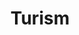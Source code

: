 ---
title: "Turism"
image: "/turism.jpg"
category: Turism
layout: category
tag: "Sănătate și recreere"
---